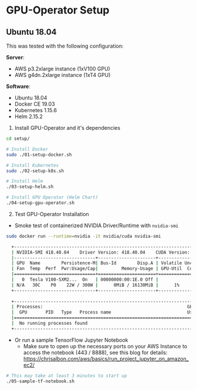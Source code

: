 # GPU-Operator Setup

## Ubuntu 18.04

This was tested with the following configuration:

**Server**:
* AWS p3.2xlarge instance (1xV100 GPU)
* AWS g4dn.2xlarge instance (1xT4 GPU)

**Software**:
* Ubuntu 18.04
* Docker CE 19.03
* Kubernetes 1.15.6
* Helm 2.15.2

1. Install GPU-Operator and it's dependencies
```bash
cd setup/

# Install Docker
sudo ./01-setup-docker.sh

# Install Kubernetes
sudo ./02-setup-k8s.sh

# Install Helm
./03-setup-helm.sh

# Install GPU Operator (Helm Chart)
./04-setup-gpu-operator.sh
```

2. Test GPU-Operator Installation

* Smoke test of containerized NVIDIA Driver/Runtime with `nvidia-smi`

```bash
sudo docker run --runtime=nvidia -it nvidia/cuda nvidia-smi

  +-----------------------------------------------------------------------------+
  | NVIDIA-SMI 418.40.04    Driver Version: 418.40.04    CUDA Version: 10.1     |
  |-------------------------------+----------------------+----------------------+
  | GPU  Name        Persistence-M| Bus-Id        Disp.A | Volatile Uncorr. ECC |
  | Fan  Temp  Perf  Pwr:Usage/Cap|         Memory-Usage | GPU-Util  Compute M. |
  |===============================+======================+======================|
  |   0  Tesla V100-SXM2...  On   | 00000000:00:1E.0 Off |                    0 |
  | N/A   30C    P0    22W / 300W |      0MiB / 16130MiB |      1%      Default |
  +-------------------------------+----------------------+----------------------+
										 
  +-----------------------------------------------------------------------------+
  | Processes:                                                       GPU Memory |
  |  GPU       PID   Type   Process name                             Usage      |
  |=============================================================================|
  |  No running processes found                                                 |
  +-----------------------------------------------------------------------------+

```

* Or run a sample TensorFlow Jupyter Notebook
    * Make sure to open up the necessary ports on your AWS Instance to access the notebook (443 / 8888), see this blog for details: https://chrisalbon.com/aws/basics/run_project_jupyter_on_amazon_ec2/

```bash
# This may take at least 3 minutes to start up
./05-sample-tf-notebook.sh
```

